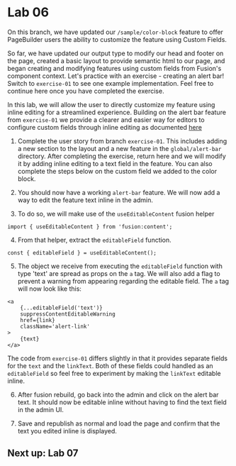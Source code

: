# Lab 06

On this branch, we have updated our `/sample/color-block` feature to offer PageBuilder users the ability to customize the feature using Custom Fields.

So far, we have updated our output type to modify our head and footer on the page, created a basic layout to provide semantic html to our page, and began creating and modifying features using custom fields from Fusion's component context. Let's practice with an exercise - creating an alert bar! Switch to `exercise-01` to see one example implementation. Feel free to continue here once you have completed the exercise.

In this lab, we will allow the user to directly customize my feature using inline editing for a streamlined experience. Building on the alert bar feature from `exercise-01` we provide a clearer and easier way for editors to configure custom fields through inline editing as documented [here](https://redirector.arcpublishing.com/alc/arc-products/pagebuilder/fusion/documentation/recipes/adding-custom-fields.md#inline-editing)

1. Complete the user story from branch `exercise-01`. This includes adding a new section to the layout and a new feature in the `global/alert-bar` directory. After completing the exercise, return here and we will modify it by adding inline editing to a text field in the feature. You can also complete the steps below on the custom field we added to the color block.

2. You should now have a working `alert-bar` feature. We will now add a way to edit the feature text inline in the admin.

3. To do so, we will make use of the `useEditableContent` fusion helper 

```import { useEditableContent } from 'fusion:content';```

4. From that helper, extract the `editableField` function.

```const { editableField } = useEditableContent();```

5. The object we receive from executing the `editableField` function with type 'text' are spread as props on the `a` tag. We will also add a flag to prevent a warning from appearing regarding the editable field. The `a` tag will now look like this:

```
<a
    {...editableField('text')}
    suppressContentEditableWarning
    href={link}
    className='alert-link'
>
    {text}
</a>
```

The code from `exercise-01` differs slightly in that it provides separate fields for the `text` and the `linkText`. Both of these fields could handled as an `editableField` so feel free to experiment by making the `linkText` editable inline.

6. After fusion rebuild, go back into the admin and click on the alert bar text. It should now be editable inline without having to find the text field in the admin UI.

7. Save and republish as normal and load the page and confirm that the text you edited inline is displayed.

## Next up: Lab 07
